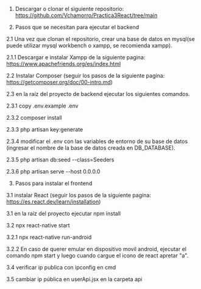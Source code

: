 1. Descargar o clonar el siguiente repositorio: https://github.com/Vchamorro/Practica3React/tree/main

2. Pasos que se necesitan para ejecutar el backend

2.1 Una vez que clonan el repositorio, crear una base de datos en mysql(se puede utilizar mysql workbench o xampp, se recomienda xampp).

2.1.1 Descargar e instalar Xampp de la siguiente pagina: https://www.apachefriends.org/es/index.html

2.2 Instalar Composer (seguir los pasos de la siguiente pagina: https://getcomposer.org/doc/00-intro.md)

2.3 en la raíz del proyecto de backend ejecutar los siguientes comandos.

2.3.1 copy .env.example .env

2.3.2 composer install

2.3.3 php artisan key:generate

2.3.4 modificar el .env con las variables de entorno de su base de datos (ingresar el nombre de la base de datos creada en DB_DATABASE).

2.3.5 php artisan db:seed --class=Seeders

2.3.6 php artisan serve --host 0.0.0.0

3. Pasos para instalar el frontend


3.1 instalar React (seguir los pasos de la siguiente pagina: https://es.react.dev/learn/installation)

3.1 en la raíz del proyecto ejecutar npm install

3.2 npx react-native start

3.2.1 npx react-native run-android

3.2.2 En caso de querer emular en dispositivo movil android, ejecutar el comando npm start y luego cuando cargue el icono de react apretar "a".

3.4 verificar ip publica con ipconfig en cmd

3.5 cambiar ip pública en userApi.jsx en la carpeta api
